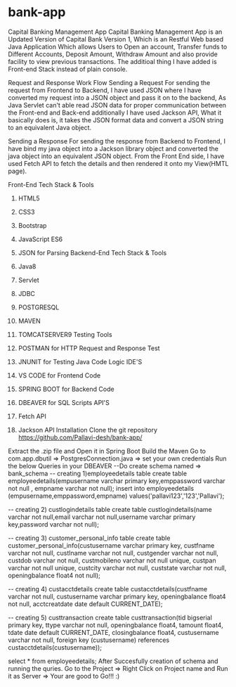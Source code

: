 # bank-app
Capital Banking Management App
Capital Banking Management App is an Updated Version of Capital Bank Version 1, Which is an Restful Web based Java Application Which allows Users to Open an account, Transfer funds to Different Accounts, Deposit Amount, Withdraw Amount and also provide facility to view previous transactions. The additioal thing I have added is Front-end Stack instead of plain console.

Request and Response Work Flow
Sending a Request
For sending the request from Frontend to Backend, I have used JSON where I have converted my request into a JSON object and pass it on to the backend, As Java Servlet can't able read JSON data for proper communication between the Front-end and Back-end additionally I have used Jackson API, What it basically does is, it takes the JSON format data and convert a JSON string to an equivalent Java object.

Sending a Response
For sending the response from Backend to Frontend, I have bind my java object into a Jackson library object and converted the java object into an equivalent JSON object. From the Front End side, I have used Fetch API to fetch the details and then rendered it onto my View(HMTL page).

Front-End Tech Stack & Tools
1. HTML5

2. CSS3

3. Bootstrap

4. JavaScript ES6

5. JSON for Parsing
Backend-End Tech Stack & Tools
1. Java8

2. Servlet

3. JDBC

4. POSTGRESQL

5. MAVEN

6. TOMCATSERVER9
Testing Tools
1. POSTMAN for HTTP Request and Response Test

2. JNUNIT for Testing Java Code Logic
IDE'S
1. VS CODE for Frontend Code

2. SPRING BOOT for Backend Code

3. DBEAVER for SQL Scripts
API'S
1. Fetch API

2. Jackson API
Installation
Clone the git repository
https://github.com/Pallavi-desh/bank-app/

Extract the .zip file and Open it in Spring Boot
Build the Maven
Go to com.app.dbutil => PostgresConnection.java => set your own credentials
Run the below Queries in your DBEAVER
--Do create schema named => bank_schema
-- creating 1)employeedetails table
create table employeedetails(empusername varchar primary key,emppassword varchar not null , empname varchar not null);
insert into employeedetails (empusername,emppassword,empname) values('pallavi123','123','Pallavi');

-- creating 2) custlogindetails table
create table custlogindetails(name varchar not null,email varchar not null,username varchar primary key,password varchar not null);

-- creating 3) customer_personal_info table
create table customer_personal_info(custusername varchar primary key, custfname varchar not null, custlname varchar not null, custgender varchar not null,
custdob varchar not null,
custmobileno varchar not null unique,
custpan varchar not null unique,
custcity varchar not null,
custstate varchar not null,
openingbalance float4 not null);


-- creating 4) custacctdetails
create table custacctdetails(custfname varchar not null,
custusername varchar primary key,
openingbalance float4 not null,
acctcreatdate date default CURRENT_DATE);

-- creating 5) custtransaction
create table custtransaction(tid bigserial primary key,
ttype varchar not null,
openingbalance float4,
tamount float4,
tdate date default CURRENT_DATE,
closingbalance float4,
custusername varchar not null,
foreign key (custusername) references custacctdetails(custusername));

select * from employeedetails;
After Succesfully creation of schema and running the quries.
Go to the Project
=> Right Click on Project name and Run it as Server
=> Your are good to Go!!! :)
